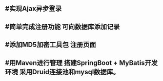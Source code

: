 ﻿#实现Ajax异步登录 
---------------------------------------------------------------
#简单完成注册功能 可向数据库添加记录
----------------------------------------------------------------
#添加MD5加密工具包  注册页面
---------------------------------------------------------------
#用Maven进行管理  搭建SpringBoot + MyBatis开发环境  采用Druid连接池和mysql数据库。 
----------------------------------------------------------------

